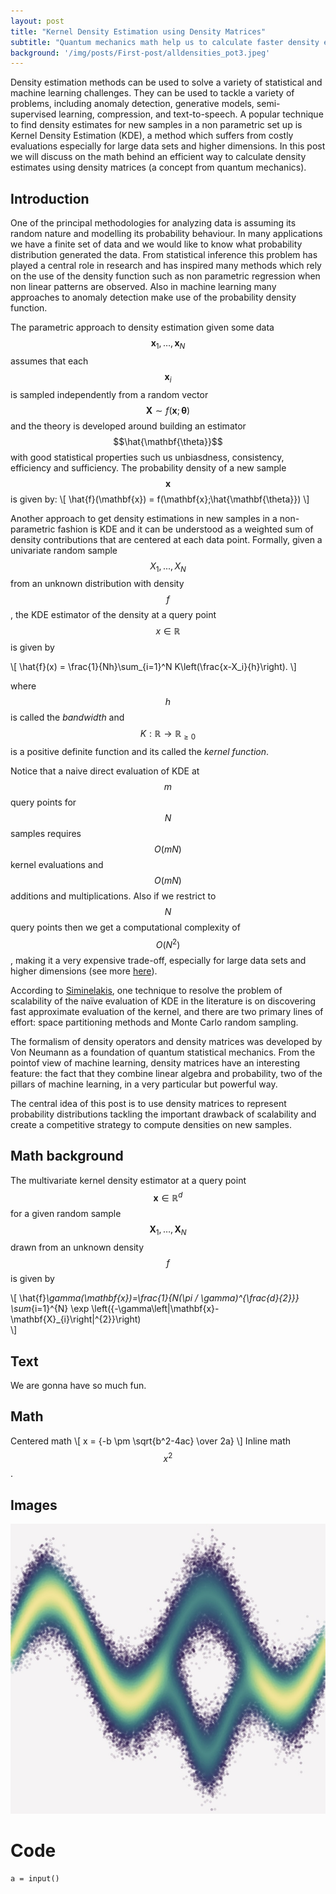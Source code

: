 ```yaml
---
layout: post
title: "Kernel Density Estimation using Density Matrices"
subtitle: "Quantum mechanics math help us to calculate faster density estimates."
background: '/img/posts/First-post/alldensities_pot3.jpeg'
---
```

<script src="https://polyfill.io/v3/polyfill.min.js?features=es6"></script>
<script id="MathJax-script" async src="https://cdn.jsdelivr.net/npm/mathjax@3/es5/tex-mml-chtml.js"></script>

Density estimation methods can be used to solve a variety of statistical and machine learning challenges. They can be used to tackle a variety of problems, including anomaly detection, generative models, semi-supervised learning, compression, and text-to-speech.  A popular technique to find density estimates for new samples in a non parametric set up is Kernel Density Estimation (KDE), a method which suffers from costly evaluations especially for large data sets and higher dimensions. In this post we will discuss on the math behind an efficient way to calculate density estimates using density matrices (a concept from quantum mechanics).

## Introduction
One of the principal methodologies for analyzing data is assuming its random nature and modelling its probability behaviour. In many applications we have a finite
set of data and we would like to know what probability distribution generated the
data. From statistical inference this problem has played a central role in research
and has inspired many methods which rely on the use of the density function such
as non parametric regression when non linear patterns are observed. Also in machine learning many approaches to anomaly detection make use of the probability
density function. 

The parametric approach to density estimation given some data $$\mathbf{x}_1,\dots,\mathbf{x}_N$$ assumes that each $$\mathbf{x}_i$$ is sampled independently from a random vector $$\mathbf{X}\sim f(\mathbf{x};\mathbf{\theta})$$ and the theory is developed around building an estimator $$\hat{\mathbf{\theta}}$$ with good statistical properties such us unbiasdness, consistency, efficiency and sufficiency. The probability density of a new sample $$\mathbf{x}$$ is given by:
\\[
\hat{f}(\mathbf{x}) = f(\mathbf{x};\hat{\mathbf{\theta}})
\\]

Another approach to get density estimations in new samples in a non-parametric fashion is KDE and it can be understood as a weighted sum of density contributions that are centered at each data point. Formally, given a univariate random sample $$X_1,...,X_N$$ from an unknown distribution with density $$f$$, the KDE estimator of the density at a query point $$x\in\mathbb{R}$$ is given by


\\[
    \hat{f}(x) = \frac{1}{Nh}\sum_{i=1}^N K\left(\frac{x-X_i}{h}\right).
\\]

where $$h$$ is called the *bandwidth* and $$K:\mathbb{R}\rightarrow \mathbb{R}_{\geq 0} $$ is a positive definite function and its called the *kernel function*.

Notice that a naive direct evaluation of KDE at $$m$$ query points for $$N$$ samples requires $$O(mN)$$ kernel evaluations and $$O(mN)$$ additions and multiplications. Also if we restrict to $$N$$ query points then we get a computational complexity of $$O(N^2)$$, making it a very expensive trade-off, especially for large data sets and higher dimensions (see more [here](https://link.springer.com/book/10.1007/978-3-319-71688-6)).

According to [Siminelakis](https://proceedings.mlr.press/v97/siminelakis19a.html), one technique to resolve the problem of scalability of the naïve evaluation of KDE in the literature is on discovering fast approximate evaluation of the kernel, and there are two primary lines of effort: space partitioning methods and Monte Carlo random sampling.

The formalism of density operators and density matrices was developed by Von Neumann as a foundation of quantum statistical mechanics.  From the pointof view of machine learning,  density matrices have an interesting feature: the fact that they combine linear algebra and probability, two of the pillars of machine learning, in a very particular but powerful way. 

The central idea of this post is to use density matrices to represent probability distributions tackling the important drawback of scalability and create a competitive strategy to compute densities on new samples.


## Math background
The multivariate kernel density estimator at a query point $$\mathbf{x}\in\mathbb{R}^d$$ for a given random sample $$\mathbf{X}_1,\dots,\mathbf{X}_N$$ drawn from an unknown density $$f$$ is given by 

\\[
    \hat{f}_\gamma(\mathbf{x})=\frac{1}{N(\pi / \gamma)^{\frac{d}{2}}} \sum_{i=1}^{N} \exp \left({-\gamma\left\|\mathbf{x}-\mathbf{X}_{i}\right\|^{2}}\right)    
\\]


## Text
We are gonna have so much fun. 

## Math
Centered math
\\[ x = {-b \pm \sqrt{b^2-4ac} \over 2a} \\]
Inline math $$x^2$$.

## Images
![imagen](/img/posts/First-post/alldensities_pot3.jpeg)

# Code
```
a = input()

```




